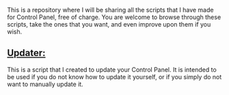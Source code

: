 This is a repository where I will be sharing all the scripts that I have made for Control Panel, free of charge. You are welcome to browse through these scripts, take the ones that you want, and even improve upon them if you wish.

## [Updater:](https://github.com/AtomicGaming666/controlpanel.gg-scripts/tree/main/updater)
This is a script that I created to update your Control Panel. It is intended to be used if you do not know how to update it yourself, or if you simply do not want to manually update it.
